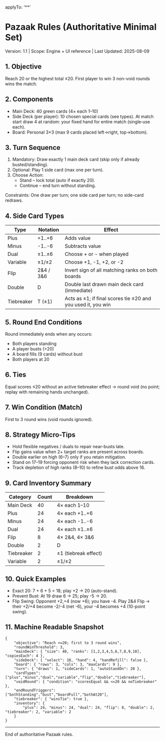 applyTo: '**'

# Pazaak Rules (Authoritative Minimal Set)

Version: 1.1  |  Scope: Engine + UI reference  |  Last Updated: 2025-08-09

## 1. Objective
Reach 20 or the highest total ≤20. First player to win 3 non-void rounds wins the match.

## 2. Components
* Main Deck: 40 green cards (4× each 1–10)
* Side Deck (per player): 10 chosen special cards (see types). At match start draw 4 at random: your fixed hand for entire match (single‑use each).
* Board: Personal 3×3 (max 9 cards placed left→right, top→bottom).

## 3. Turn Sequence
1. Mandatory: Draw exactly 1 main deck card (skip only if already busted/standing).
2. Optional: Play 1 side card (max one per turn).
3. Choose Action:
	 * Stand – lock total (auto if exactly 20).
	 * Continue – end turn without standing.

Constraints: One draw per turn; one side card per turn; no side-card redraws.

## 4. Side Card Types
| Type | Notation | Effect |
|------|----------|--------|
| Plus | +1..+6 | Adds value |
| Minus | -1..-6 | Subtracts value |
| Dual | ±1..±6 | Choose + or - when played |
| Variable | ±1/±2 | Choose +1, -1, +2, or -2 |
| Flip | 2&4 / 3&6 | Invert sign of all matching ranks on both boards |
| Double | D | Double last drawn main deck card (immediate) |
| Tiebreaker | T (±1) | Acts as ±1; if final scores tie ≤20 and you used it, you win |

## 5. Round End Conditions
Round immediately ends when any occurs:
* Both players standing
* A player busts (>20)
* A board fills (9 cards) without bust
* Both players at 20

## 6. Ties
Equal scores ≤20 without an active tiebreaker effect → round void (no point; replay with remaining hands unchanged).

## 7. Win Condition (Match)
First to 3 round wins (void rounds ignored).

## 8. Strategy Micro-Tips
* Hold flexible negatives / duals to repair near-busts late.
* Flip gains value when 2+ target ranks are present across boards.
* Double earlier on high (6–7) only if you retain mitigation.
* Stand on 17–19 forcing opponent risk when they lack correction cards.
* Track depletion of high ranks (8–10) to refine bust odds above 16.

## 9. Card Inventory Summary
| Category | Count | Breakdown |
|----------|-------|-----------|
| Main Deck | 40 | 4× each 1–10 |
| Plus | 24 | 4× each +1..+6 |
| Minus | 24 | 4× each -1..-6 |
| Dual | 24 | 4× each ±1..±6 |
| Flip | 8 | 4× 2&4, 4× 3&6 |
| Double | 2 | D |
| Tiebreaker | 2 | ±1 (tiebreak effect) |
| Variable | 2 | ±1/±2 |

## 10. Quick Examples
* Exact 20: 7 + 6 + 5 = 18; play +2 → 20 (auto-stand).
* Prevent Bust: At 19 draw 6 → 25; play -5 → 20.
* Flip Swing: Opponent +2,+4 (now +6); you have -4. Play 2&4 Flip → their +2/+4 become -2/-4 (net -6), your -4 becomes +4 (10-point swing).

## 11. Machine Readable Snapshot
```jsonc
{
	"objective": "Reach <=20; first to 3 round wins",
	"roundWinThreshold": 3,
	"mainDeck": { "size": 40, "ranks": [1,2,3,4,5,6,7,8,9,10], "copiesEach": 4 },
	"sideDeck": { "select": 10, "hand": 4, "handRefill": false },
	"board": { "rows": 3, "cols": 3, "maxCards": 9 },
	"turn": { "draws": 1, "sideCards": 1, "autoStandOn": 20 },
	"cardTypes": ["plus","minus","dual","variable","flip","double","tiebreaker"],
	"voidRound": { "condition": "scoresEqual && <=20 && noTiebreaker" },
	"endRoundTriggers": ["bothStanding","bust","boardFull","bothAt20"],
	"tiebreaker": { "winsTie": true },
	"inventory": {
		"plus": 24, "minus": 24, "dual": 24, "flip": 8, "double": 2, "tiebreaker": 2, "variable": 2
	}
}
```

---
End of authoritative Pazaak rules.